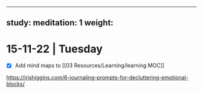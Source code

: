 
---
study:
meditation: 1
weight:
---

# 15-11-22 | Tuesday

- [x] Add  mind maps to [[03 Resources/Learning/learning MOC]]






https://irishiggins.com/6-journaling-prompts-for-decluttering-emotional-blocks/

